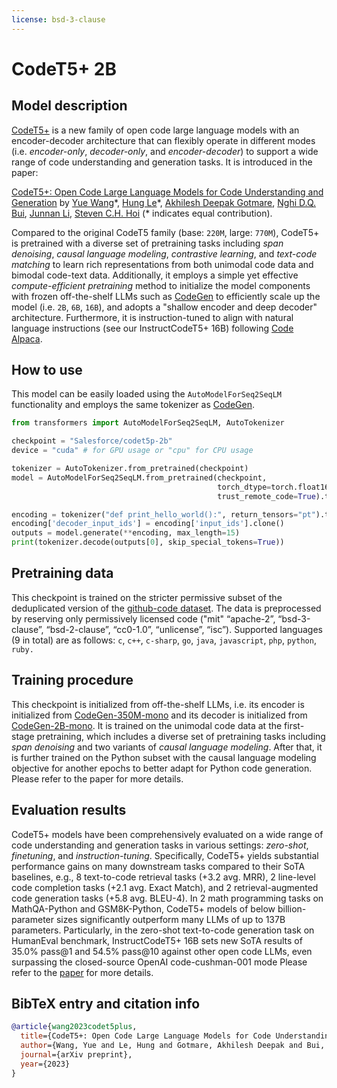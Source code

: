 ```yaml
---
license: bsd-3-clause
---
```


# CodeT5+ 2B

## Model description

[CodeT5+](https://github.com/salesforce/CodeT5/tree/main/CodeT5+) is a new family of open code large language models with an encoder-decoder architecture that can flexibly operate in different modes (i.e. _encoder-only_, _decoder-only_, and _encoder-decoder_) to support a wide range of code understanding and generation tasks. 
It is introduced in the paper:

[CodeT5+: Open Code Large Language Models for Code Understanding and Generation](https://arxiv.org/pdf/2305.07922.pdf)
by [Yue Wang](https://yuewang-cuhk.github.io/)\*, [Hung Le](https://sites.google.com/view/henryle2018/home?pli=1)\*, [Akhilesh Deepak Gotmare](https://akhileshgotmare.github.io/), [Nghi D.Q. Bui](https://bdqnghi.github.io/), [Junnan Li](https://sites.google.com/site/junnanlics), [Steven C.H. Hoi](https://sites.google.com/view/stevenhoi/home) (* indicates equal contribution).

Compared to the original CodeT5 family (base: `220M`, large: `770M`), CodeT5+ is pretrained with a diverse set of pretraining tasks including _span denoising_, _causal language modeling_, _contrastive learning_, and _text-code matching_ to learn rich representations from both unimodal code data and bimodal code-text data. 
Additionally, it employs a simple yet effective _compute-efficient pretraining_ method to initialize the model components with frozen off-the-shelf LLMs such as [CodeGen](https://github.com/salesforce/CodeGen) to efficiently scale up the model (i.e. `2B`, `6B`, `16B`), and adopts a "shallow encoder and deep decoder" architecture. 
Furthermore, it is instruction-tuned to align with natural language instructions (see our InstructCodeT5+ 16B) following [Code Alpaca](https://github.com/sahil280114/codealpaca).  

## How to use

This model can be easily loaded using the `AutoModelForSeq2SeqLM` functionality and employs the same tokenizer as [CodeGen](https://github.com/salesforce/CodeGen).

```python
from transformers import AutoModelForSeq2SeqLM, AutoTokenizer

checkpoint = "Salesforce/codet5p-2b"
device = "cuda" # for GPU usage or "cpu" for CPU usage

tokenizer = AutoTokenizer.from_pretrained(checkpoint)
model = AutoModelForSeq2SeqLM.from_pretrained(checkpoint,
                                              torch_dtype=torch.float16,
                                              trust_remote_code=True).to(device)

encoding = tokenizer("def print_hello_world():", return_tensors="pt").to(device)
encoding['decoder_input_ids'] = encoding['input_ids'].clone()
outputs = model.generate(**encoding, max_length=15)
print(tokenizer.decode(outputs[0], skip_special_tokens=True))
```

## Pretraining data

This checkpoint is trained on the stricter permissive subset of the deduplicated version of the [github-code dataset](https://huggingface.co/datasets/codeparrot/github-code).
The data is preprocessed by reserving only permissively licensed code ("mit" “apache-2”, “bsd-3-clause”, “bsd-2-clause”, “cc0-1.0”, “unlicense”, “isc”).
Supported languages (9 in total) are as follows:
`c`, `c++`, `c-sharp`,  `go`, `java`, `javascript`,  `php`, `python`, `ruby.`

## Training procedure

This checkpoint is initialized from off-the-shelf LLMs, i.e. its encoder is initialized from [CodeGen-350M-mono](https://huggingface.co/Salesforce/codegen-350M-mono) and its decoder is initialized from [CodeGen-2B-mono](https://huggingface.co/Salesforce/codegen-2B-mono).
It is trained on the unimodal code data at the first-stage pretraining, which includes a diverse set of pretraining tasks including _span denoising_ and two variants of _causal language modeling_.
After that, it is further trained on the Python subset with the causal language modeling objective for another epochs to better adapt for Python code generation. 
Please refer to the paper for more details.

## Evaluation results

CodeT5+ models have been comprehensively evaluated on a wide range of code understanding and generation tasks in various settings: _zero-shot_, _finetuning_, and _instruction-tuning_.
Specifically, CodeT5+ yields substantial performance gains on many downstream tasks compared to their SoTA baselines, e.g.,
8 text-to-code retrieval tasks (+3.2 avg. MRR), 2 line-level code completion tasks (+2.1 avg. Exact Match), and 2 retrieval-augmented code generation tasks (+5.8 avg. BLEU-4). 
In 2 math programming tasks on MathQA-Python and GSM8K-Python, CodeT5+ models of below billion-parameter sizes significantly outperform many LLMs of up to 137B parameters. 
Particularly, in the zero-shot text-to-code generation task on HumanEval benchmark, InstructCodeT5+ 16B sets new SoTA results of 35.0% pass@1 and 54.5% pass@10 against other open code LLMs, even surpassing the closed-source OpenAI code-cushman-001 mode
Please refer to the [paper](https://arxiv.org/pdf/2305.07922.pdf) for more details.


## BibTeX entry and citation info

```bibtex
@article{wang2023codet5plus,
  title={CodeT5+: Open Code Large Language Models for Code Understanding and Generation},
  author={Wang, Yue and Le, Hung and Gotmare, Akhilesh Deepak and Bui, Nghi D.Q. and Li, Junnan and Hoi, Steven C. H.},
  journal={arXiv preprint},
  year={2023}
}
```